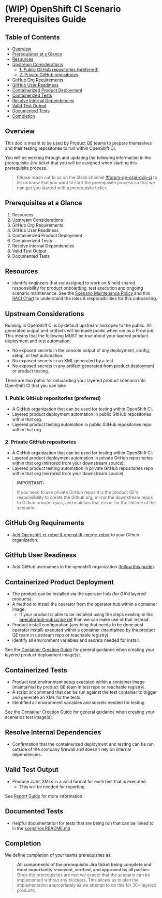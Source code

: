 # (WIP) OpenShift CI Scenario Prerequisites Guide<!-- omit from toc -->

## Table of Contents<!-- omit from toc -->

- [Overview](#overview)
- [Prerequisites at a Glance](#prerequisites-at-a-glance)
- [Resources](#resources)
- [Upstream Considerations](#upstream-considerations)
  - [1. Public GitHub repositories (preferred)](#1-public-github-repositories-preferred)
  - [2. Private GitHub repositories](#2-private-github-repositories)
- [GitHub Org Requirements](#github-org-requirements)
- [GitHub User Readiness](#github-user-readiness)
- [Containerized Product Deployment](#containerized-product-deployment)
- [Containerized Tests](#containerized-tests)
- [Resolve Internal Dependencies](#resolve-internal-dependencies)
- [Valid Test Output](#valid-test-output)
- [Documented Tests](#documented-tests)
- [Completion](#completion)

## Overview

This doc is meant to be used by Product QE teams to prepare themselves and their testing repositories to run within OpenShift CI.

You will be working through and updating the following information in the prerequisite Jira ticket that you will be assigned when starting this prerequisite process.

>Please reach out to us on the Slack channel [#forum-qe-cspi-ocp-ci](https://coreos.slack.com/archives/C047Y0DPEJU) to let us know that you want to start the prerequisite process so that we can get you started with a prerequisite ticket.

## Prerequisites at a Glance

1. Resources
2. Upstream Considerations
3. GitHub Org Requirements
4. GitHub User Readiness
5. Containerized Product Deployment
6. Containerized Tests
7. Resolve Internal Dependencies
8. Valid Test Output
9. Documented Tests

## Resources

- Identify engineers that are assigned to work on & hold shared responsibility for product onboarding, test execution and ongoing scenario maintenance. See the [Scenario Maintenance Policy](../Policy/Maintenance/Scenario_Maintenance_Policy.md) and this [RACI Chart](RACI_Chart.md) to understand the roles & responsibilities for this onboarding.

## Upstream Considerations

Running in OpenShift CI is by default upstream and open to the public. All generated output and artifacts will be made public when run as a Prow job. This means that the following MUST be true about your layered product deployment and test automation:

- No exposed secrets in the console output of any deployment, config, setup, or test automation.
- No exposed secrets in an XML generated by a test.
- No exposed secrets in any artifact generated from product deployment or product testing.

There are two paths for onboarding your layered product scenario into OpenShift CI that you can take

### 1. Public GitHub repositories (preferred)

- A GitHub organization that can be used for testing within OpenShift CI.
- Layered product deployment automation in public GitHub repositories within that org.
- Layered product testing automation in public GitHub repositories repo within that org.

### 2. Private GitHub repositories

- A GitHub organization that can be used for testing within OpenShift CI.
- Layered product deployment automation in private GitHub repositories within that org (mirrored from your downstream source).
- Layered product testing automation in private GitHub repositories repo within that org (mirrored from your downstream source).

> **IMPORTANT:**
>
>If you need to use private GitHub repos it is the product QE's responsibility to create the Github org, mirror the downstream repos to Github private repos, and maintain that mirror for the lifetime of the scenario.

## GitHub Org Requirements

- [Add Openshift-ci-robot & openshift-merge-robot](https://docs.ci.openshift.org/docs/how-tos/onboarding-a-new-component/#granting-robots-privileges-and-installing-the-github-app) to your Github organization.

## GitHub User Readiness

- Add GitHub usernames to the openshift organization ([follow this guide](https://source.redhat.com/groups/public/atomicopenshift/atomicopenshift_wiki/openshift_onboarding_checklist_for_github)).

## Containerized Product Deployment

- The product can be installed via the operator hub (for GA'd layered products).
- A method to install the operator from the operator hub within a container image.
  - If your product is able to be installed using the steps existing in the  [operatorhub-subscribe ref](https://github.com/openshift/release/tree/master/ci-operator/step-registry/operatorhub/subscribe) than we can make use of that instead.
- Product install configuration (anything that needs to be done post operator install) executed within a container (maintained by the product QE team in upstream repo or reachable registry).
- Identify all environment variables and secrets needed for install.

See the [Container Creation Guide](../OCP_CI_Tutorials/Containers/Container_Creation_Guide.md) for general guidance when creating your layered product deployment image(s).

## Containerized Tests

- Product test environment setup executed within a container image (maintained by product QE team in test repo or reachable registry).
- A script or command that can be run against the test container to trigger and generate an XML for the tests.
- Identified all environment variables and secrets needed for testing.

See the [Container Creation Guide](../OCP_CI_Tutorials/Containers/Container_Creation_Guide.md) for general guidance when creating your scenarios test image(s).

## Resolve Internal Dependencies

- Confirmation that the containerized deployment and testing can be run outside of the company firewall and doesn't rely on internal dependencies.

## Valid Test Output

- Produce JUnit XMLs in a valid format for each test that is executed.
  - This will be needed for reporting. 

See [Report Guide](../OCP_CI_Tutorials/Scenarios/Reporting_Guide.md) for more information.

## Documented Tests

- Helpful documentation for tests that are being run that can be linked to in the [scenarios README.md](../Policy/Documentation/Scenario_Documentation_Policy.md)

## Completion

We define completion of your teams prerequisites as:

> **All components of the prerequisite Jira ticket being complete and most importantly reviewed, verified, and approved by all parties.** Once the prerequisites are met we expect that the scenario can be implemented without any blockers. This allows us to plan the implementation appropriately as we attempt to do this for 30+ layered products.
> 
